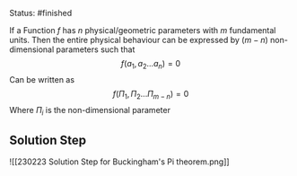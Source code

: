 Status: #finished 

If a Function $f$ has $n$ physical/geometric parameters with $m$ fundamental units. Then the entire physical behaviour can be expressed by $(m−n)$ non-dimensional parameters such that
$$
f(a_1,a_2...a_n)=0
$$
Can be written as 
$$
f(\Pi_1,\Pi_2...\Pi_{m-n})=0
$$
Where $\Pi_i$ is the non-dimensional parameter

## Solution Step
![[230223 Solution Step for Buckingham's Pi theorem.png]]



